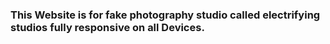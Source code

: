 ### This Website is for fake photography studio called electrifying studios fully responsive on all Devices.

### 